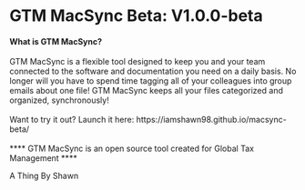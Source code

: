 <h1>GTM MacSync Beta: V1.0.0-beta</h1>

<h4>What is GTM MacSync?</h4>
GTM MacSync is a flexible tool designed to keep you and your team connected to the software and documentation you need on a daily basis. No longer will you have to spend time tagging all of your colleagues into group emails about one file! GTM MacSync keeps all your files categorized and organized, synchronously!
<br>
<br>
Want to try it out? Launch it here: https://iamshawn98.github.io/macsync-beta/
<br>
<br>
**** GTM MacSync is an open source tool created for Global Tax Management ****

A Thing By Shawn
